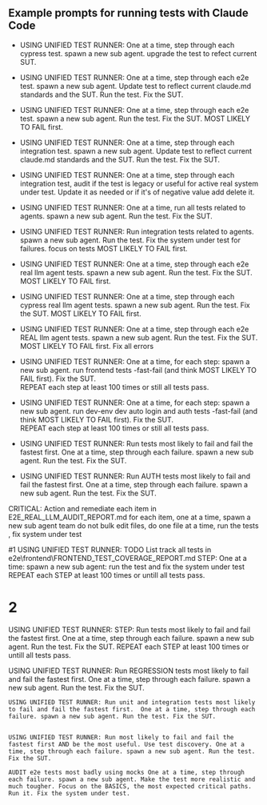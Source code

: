 
## Example prompts for running tests with Claude Code

- USING UNIFIED TEST RUNNER: One at a time, step through each cypress test. spawn a new sub agent. upgrade the test to refect current SUT.
- USING UNIFIED TEST RUNNER: One at a time, step through each e2e test. spawn a new sub agent. Update test to reflect current claude.md standards and the SUT. Run the test. Fix the SUT. 
- USING UNIFIED TEST RUNNER: One at a time, step through each e2e test. spawn a new sub agent. Run the test. Fix the SUT.  MOST LIKELY TO FAIL first. 
- USING UNIFIED TEST RUNNER: One at a time, step through each integration test. spawn a new sub agent. Update test to reflect current claude.md standards and the SUT. Run the test. Fix the SUT. 
- USING UNIFIED TEST RUNNER: One at a time, step through each integration test, audit if the test is legacy or useful for active real system under test. Update it as needed or if it's of negative value add delete it.
- USING UNIFIED TEST RUNNER: One at a time, run all tests related to agents. spawn a new sub agent. Run the test. Fix the SUT. 
- USING UNIFIED TEST RUNNER: Run integration tests related to agents. spawn a new sub agent. Run the test. Fix the system under test for failures. focus on tests MOST LIKELY TO FAIL first. 
- USING UNIFIED TEST RUNNER: One at a time, step through each e2e real llm agent tests. spawn a new sub agent. Run the test. Fix the SUT.  MOST LIKELY TO FAIL first. 
- USING UNIFIED TEST RUNNER: One at a time, step through each cypress real llm agent tests. spawn a new sub agent. Run the test. Fix the SUT.  MOST LIKELY TO FAIL first. 


- USING UNIFIED TEST RUNNER: One at a time, step through each e2e REAL llm agent tests. spawn a new sub agent. Run the test. Fix the SUT.  MOST LIKELY TO FAIL first. 
 Fix all errors

- USING UNIFIED TEST RUNNER: One at a time, for each step: spawn a new sub agent. run frontend tests -fast-fail (and think MOST LIKELY TO FAIL first). Fix the SUT.  
REPEAT each step at least 100 times or still all tests pass.

- USING UNIFIED TEST RUNNER: One at a time, for each step: spawn a new sub agent. run dev-env dev auto login and auth tests -fast-fail (and think MOST LIKELY TO FAIL first). Fix the SUT.  
REPEAT each step at least 100 times or still all tests pass.

 - USING UNIFIED TEST RUNNER: Run tests most likely to fail and fail the fastest first.  One at a time, step through each failure. spawn a new sub agent. Run the test. Fix the SUT. 
 - USING UNIFIED TEST RUNNER: Run AUTH tests most likely to fail and fail the fastest first.  One at a time, step through each failure. spawn a new sub agent. Run the test. Fix the SUT. 


 CRITICAL: Action and remediate each item in E2E_REAL_LLM_AUDIT_REPORT.md
for each item, one at a time, spawn a new sub agent team
do not bulk edit files, do one file at a time, run the tests , fix system under test

#1 USING UNIFIED TEST RUNNER: TODO List track all tests in e2e\frontend\FRONTEND_TEST_COVERAGE_REPORT.md  STEP: One at a time: spawn a new sub agent: run the test and fix the system under test
REPEAT each STEP at least 100 times or untill all tests pass.

# 2
USING UNIFIED TEST RUNNER:  STEP: Run tests most likely to fail and fail the fastest first.  One at a time, step  through each failure. spawn a new sub agent. Run the test. Fix the SUT.
  REPEAT each STEP at least 100 times or untill all tests pass.


  USING UNIFIED TEST RUNNER: Run REGRESSION tests most likely to fail and fail the fastest first.  One at a time, step through each failure. spawn a new sub agent. Run the test. Fix the SUT. 

    USING UNIFIED TEST RUNNER: Run unit and integration tests most likely to fail and fail the fastest first.  One at a time, step through each failure. spawn a new sub agent. Run the test. Fix the SUT. 

    
    USING UNIFIED TEST RUNNER: Run most likely to fail and fail the fastest first AND be the most useful. Use test discovery. One at a time, step through each failure. spawn a new sub agent. Run the test. Fix the SUT. 

    AUDIT e2e tests most badly using mocks One at a time, step through each failure. spawn a new sub agent. Make the test more realistic and much tougher. Focus on the BASICS, the most expected critical paths. Run it. Fix the system under test.